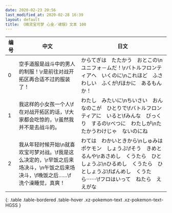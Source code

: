 ```yaml
---
date: 2020-02-23 20:56
last_modified_at: 2020-02-28 16:39
layout: default
title: 《精灵宝可梦 心金／魂银》文本 100
---
```

| 编号 | 中文 | 日文 |
| ---- | ---- | ---- |
| 0 | 空手道服是战斗中的男人的制服！\r是前往对战开拓区再合适不过的服装了！ | からてぎは　たたかう　おとこの\nユニフォ－ムだ！\rバトルフロンティアへ　いくのに\nこれほど　ふさわしい　ふくが\fほかに　あるもんか！ |
| 1 | 我这样的小女孩一个人\f在对战开拓区的话，\f大家都会吃惊的，\r虽然我并不是去战斗的。 | わたし　みたいに\nちいさい　おんなのこが　ひとりで\fバトルフロンティアに　いると\fみんな　びっくり　するの\rべつに　わたしが\nたたかうわけじゃ　ないのにね |
| 2 | 我从年轻时候开始\n就喜欢宝可梦对战。\f我是这么决定的，\r早饭之后来场决斗，\n午饭之后来场决斗，\f晚饭之后……\f洗个澡睡觉，真爽！ | わては　わかいときから\nしゅみは　ポケモン　しょうぶ\fそう　きめとるんや\rあさめし　くうたら　ひとしょうぶ\nひるめし　くうたら　ひとしょうぶ\fばんめし　くうたら⋯⋯\fフロはいって　ねたら　ええがな |
{: .table .table-bordered .table-hover .xz-pokemon-text .xz-pokemon-text-HGSS }